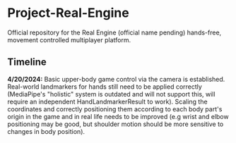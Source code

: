 # Project-Real-Engine
Official repository for the Real Engine (official name pending) hands-free, movement controlled multiplayer platform.

## Timeline

**4/20/2024:** Basic upper-body game control via the camera is established. Real-world landmarkers for hands still need to be applied correctly (MediaPipe's "holistic" system is outdated and will not support this, will require an independent HandLandmarkerResult to work). Scaling the coordinates and correctly positioning them according to each body part's origin in the game and in real life needs to be improved (e.g wrist and elbow positioning may be good, but shoulder motion should be more sensitive to changes in body position).